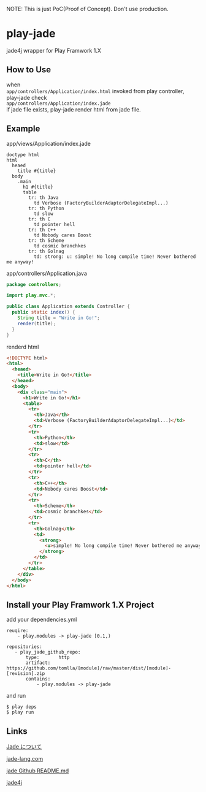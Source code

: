NOTE: This is just PoC(Proof of Concept). Don't use production.

play-jade
=========

jade4j wrapper for Play Framwork 1.X


How to Use
-----------

when  
    `app/controllers/Application/index.html` invoked from play controller,  
play-jade check  
    `app/controllers/Application/index.jade`  
if jade file exists, play-jade render html from jade file.  


Example
------
app/views/Application/index.jade

```jade
doctype html
html
  heaed
    title #{title}
  body
    .main
      h1 #{title}
      table
        tr: th Java
          td Verbose (FactoryBuilderAdaptorDelegateImpl...)
        tr: th Python
          td slow
        tr: th C
          td pointer hell
        tr: th C++
          td Nobody cares Boost
        tr: th Scheme
          td cosmic branchkes
        tr: th Golnag
          td: strong: u: simple! No long compile time! Never bothered me anyway!
```

app/controllers/Application.java

```java
package controllers;

import play.mvc.*;

public class Application extends Controller {
  public static index() {
    String title = "Write in Go!";
    render(title);
  }
}
```


renderd html

``` html
<!DOCTYPE html>
<html>
  <heaed>
    <title>Write in Go!</title>
  </heaed>
  <body>
    <div class="main">
      <h1>Write in Go!</h1>
      <table>
        <tr>
          <th>Java</th>
          <td>Verbose (FactoryBuilderAdaptorDelegateImpl...)</td>
        </tr>
        <tr>
          <th>Python</th>
          <td>slow</td>
        </tr>
        <tr>
          <th>C</th>
          <td>pointer hell</td>
        </tr>
        <tr>
          <th>C++</th>
          <td>Nobody cares Boost</td>
        </tr>
        <tr>
          <th>Scheme</th>
          <td>cosmic branchkes</td>
        </tr>
        <tr>
          <th>Golnag</th>
          <td> 
            <strong> 
              <u>simple! No long compile time! Never bothered me anyway!</u>
            </strong>
          </td>
        </tr>
      </table>
    </div>
  </body>
</html>
```



Install your Play Framwork 1.X Project
-------------------------------

add your dependencies.yml

```
reuqire:
    - play.modules -> play-jade [0.1,)

repositories:
   - play_jade_github_repo:
       type:       http
       artifact:   https://github.com/tomlla/[module]/raw/master/dist/[module]-[revision].zip
       contains:
           - play.modules -> play-jade
```

and run

```
$ play deps
$ play run
```

Links
-----

[Jade について](https://gist.github.com/japboy/5402844)

[jade-lang.com](http://jade-lang.com/reference/)

[jade Github README.md](https://github.com/jadejs/jade/blob/master/README.md)

[jade4j](https://github.com/neuland/jade4j)
